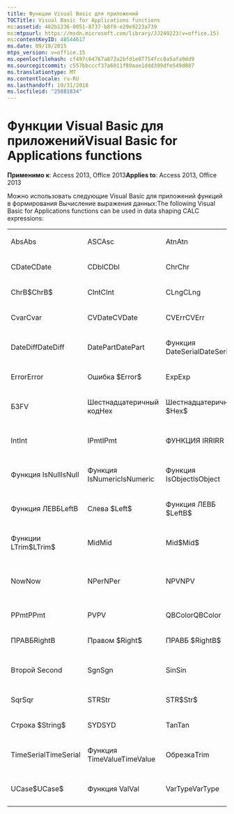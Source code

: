 ```yaml
---
title: Функции Visual Basic для приложений
TOCTitle: Visual Basic for Applications functions
ms:assetid: 482b1236-0051-8737-b8f8-e29e9223a739
ms:mtpsurl: https://msdn.microsoft.com/library/JJ249223(v=office.15)
ms:contentKeyID: 48544617
ms.date: 09/18/2015
mtps_version: v=office.15
ms.openlocfilehash: cf497c64767a872a2bfd1e07754fcc8a5afa9dd9
ms.sourcegitcommit: c557bbcccf37a6011f89aae1ddd399dfe549d087
ms.translationtype: MT
ms.contentlocale: ru-RU
ms.lasthandoff: 10/31/2018
ms.locfileid: "25881834"
---
```

# <a name="visual-basic-for-applications-functions"></a><span data-ttu-id="d9645-102">Функции Visual Basic для приложений</span><span class="sxs-lookup"><span data-stu-id="d9645-102">Visual Basic for Applications functions</span></span>


<span data-ttu-id="d9645-103">**Применимо к**: Access 2013, Office 2013</span><span class="sxs-lookup"><span data-stu-id="d9645-103">**Applies to**: Access 2013, Office 2013</span></span>

<span data-ttu-id="d9645-104">Можно использовать следующие Visual Basic для приложений функций в формирования Вычисление выражения данных:</span><span class="sxs-lookup"><span data-stu-id="d9645-104">The following Visual Basic for Applications functions can be used in data shaping CALC expressions:</span></span>

<table style="width:100%;">
<colgroup>
<col style="width: 16%" />
<col style="width: 16%" />
<col style="width: 16%" />
<col style="width: 16%" />
<col style="width: 16%" />
<col style="width: 16%" />
</colgroup>
<tbody>
<tr class="odd">
<td><p><span data-ttu-id="d9645-105">Abs</span><span class="sxs-lookup"><span data-stu-id="d9645-105">Abs</span></span></p></td>
<td><p><span data-ttu-id="d9645-106">ASC</span><span class="sxs-lookup"><span data-stu-id="d9645-106">Asc</span></span></p></td>
<td><p><span data-ttu-id="d9645-107">Atn</span><span class="sxs-lookup"><span data-stu-id="d9645-107">Atn</span></span></p></td>
<td><p><span data-ttu-id="d9645-108">CBool</span><span class="sxs-lookup"><span data-stu-id="d9645-108">CBool</span></span></p></td>
<td><p><span data-ttu-id="d9645-109">CByte</span><span class="sxs-lookup"><span data-stu-id="d9645-109">CByte</span></span></p></td>
<td><p><span data-ttu-id="d9645-110">CCur</span><span class="sxs-lookup"><span data-stu-id="d9645-110">CCur</span></span></p></td>
</tr>
<tr class="even">
<td><p><span data-ttu-id="d9645-111">CDate</span><span class="sxs-lookup"><span data-stu-id="d9645-111">CDate</span></span></p></td>
<td><p><span data-ttu-id="d9645-112">CDbl</span><span class="sxs-lookup"><span data-stu-id="d9645-112">CDbl</span></span></p></td>
<td><p><span data-ttu-id="d9645-113">Chr</span><span class="sxs-lookup"><span data-stu-id="d9645-113">Chr</span></span></p></td>
<td><p><span data-ttu-id="d9645-114">ChrB</span><span class="sxs-lookup"><span data-stu-id="d9645-114">ChrB</span></span></p></td>
<td><p><span data-ttu-id="d9645-115">ChrW</span><span class="sxs-lookup"><span data-stu-id="d9645-115">ChrW</span></span></p></td>
<td><p><span data-ttu-id="d9645-116">Chr$</span><span class="sxs-lookup"><span data-stu-id="d9645-116">Chr$</span></span></p></td>
</tr>
<tr class="odd">
<td><p><span data-ttu-id="d9645-117">ChrB$</span><span class="sxs-lookup"><span data-stu-id="d9645-117">ChrB$</span></span></p></td>
<td><p><span data-ttu-id="d9645-118">CInt</span><span class="sxs-lookup"><span data-stu-id="d9645-118">CInt</span></span></p></td>
<td><p><span data-ttu-id="d9645-119">CLng</span><span class="sxs-lookup"><span data-stu-id="d9645-119">CLng</span></span></p></td>
<td><p><span data-ttu-id="d9645-120">Cos</span><span class="sxs-lookup"><span data-stu-id="d9645-120">Cos</span></span></p></td>
<td><p><span data-ttu-id="d9645-121">CSng</span><span class="sxs-lookup"><span data-stu-id="d9645-121">CSng</span></span></p></td>
<td><p><span data-ttu-id="d9645-122">CStr</span><span class="sxs-lookup"><span data-stu-id="d9645-122">CStr</span></span></p></td>
</tr>
<tr class="even">
<td><p><span data-ttu-id="d9645-123">Cvar</span><span class="sxs-lookup"><span data-stu-id="d9645-123">Cvar</span></span></p></td>
<td><p><span data-ttu-id="d9645-124">CVDate</span><span class="sxs-lookup"><span data-stu-id="d9645-124">CVDate</span></span></p></td>
<td><p><span data-ttu-id="d9645-125">CVErr</span><span class="sxs-lookup"><span data-stu-id="d9645-125">CVErr</span></span></p></td>
<td><p><span data-ttu-id="d9645-126">Date</span><span class="sxs-lookup"><span data-stu-id="d9645-126">Date</span></span></p></td>
<td><p><span data-ttu-id="d9645-127">Дата $</span><span class="sxs-lookup"><span data-stu-id="d9645-127">Date$</span></span></p></td>
<td><p><span data-ttu-id="d9645-128">DateAdd</span><span class="sxs-lookup"><span data-stu-id="d9645-128">DateAdd</span></span></p></td>
</tr>
<tr class="odd">
<td><p><span data-ttu-id="d9645-129">DateDiff</span><span class="sxs-lookup"><span data-stu-id="d9645-129">DateDiff</span></span></p></td>
<td><p><span data-ttu-id="d9645-130">DatePart</span><span class="sxs-lookup"><span data-stu-id="d9645-130">DatePart</span></span></p></td>
<td><p><span data-ttu-id="d9645-131">Функция DateSerial</span><span class="sxs-lookup"><span data-stu-id="d9645-131">DateSerial</span></span></p></td>
<td><p><span data-ttu-id="d9645-132">Функция DateValue</span><span class="sxs-lookup"><span data-stu-id="d9645-132">DateValue</span></span></p></td>
<td><p><span data-ttu-id="d9645-133">Day</span><span class="sxs-lookup"><span data-stu-id="d9645-133">Day</span></span></p></td>
<td><p><span data-ttu-id="d9645-134">DDB</span><span class="sxs-lookup"><span data-stu-id="d9645-134">DDB</span></span></p></td>
</tr>
<tr class="even">
<td><p><span data-ttu-id="d9645-135">Error</span><span class="sxs-lookup"><span data-stu-id="d9645-135">Error</span></span></p></td>
<td><p><span data-ttu-id="d9645-136">Ошибка $</span><span class="sxs-lookup"><span data-stu-id="d9645-136">Error$</span></span></p></td>
<td><p><span data-ttu-id="d9645-137">Exp</span><span class="sxs-lookup"><span data-stu-id="d9645-137">Exp</span></span></p></td>
<td><p><span data-ttu-id="d9645-138">Исправление</span><span class="sxs-lookup"><span data-stu-id="d9645-138">Fix</span></span></p></td>
<td><p><span data-ttu-id="d9645-139">Format</span><span class="sxs-lookup"><span data-stu-id="d9645-139">Format</span></span></p></td>
<td><p><span data-ttu-id="d9645-140">Формат $</span><span class="sxs-lookup"><span data-stu-id="d9645-140">Format$</span></span></p></td>
</tr>
<tr class="odd">
<td><p><span data-ttu-id="d9645-141">БЗ</span><span class="sxs-lookup"><span data-stu-id="d9645-141">FV</span></span></p></td>
<td><p><span data-ttu-id="d9645-142">Шестнадцатеричный код</span><span class="sxs-lookup"><span data-stu-id="d9645-142">Hex</span></span></p></td>
<td><p><span data-ttu-id="d9645-143">Шестнадцатеричный $</span><span class="sxs-lookup"><span data-stu-id="d9645-143">Hex$</span></span></p></td>
<td><p><span data-ttu-id="d9645-144">Час</span><span class="sxs-lookup"><span data-stu-id="d9645-144">Hour</span></span></p></td>
<td><p><span data-ttu-id="d9645-145">IIF</span><span class="sxs-lookup"><span data-stu-id="d9645-145">IIF</span></span></p></td>
<td><p><span data-ttu-id="d9645-146">InStr</span><span class="sxs-lookup"><span data-stu-id="d9645-146">InStr</span></span></p></td>
</tr>
<tr class="even">
<td><p><span data-ttu-id="d9645-147">Int</span><span class="sxs-lookup"><span data-stu-id="d9645-147">Int</span></span></p></td>
<td><p><span data-ttu-id="d9645-148">IPmt</span><span class="sxs-lookup"><span data-stu-id="d9645-148">IPmt</span></span></p></td>
<td><p><span data-ttu-id="d9645-149">ФУНКЦИЯ IRR</span><span class="sxs-lookup"><span data-stu-id="d9645-149">IRR</span></span></p></td>
<td><p><span data-ttu-id="d9645-150">Функция IsDate</span><span class="sxs-lookup"><span data-stu-id="d9645-150">IsDate</span></span></p></td>
<td><p><span data-ttu-id="d9645-151">Функция IsEmpty</span><span class="sxs-lookup"><span data-stu-id="d9645-151">IsEmpty</span></span></p></td>
<td><p><span data-ttu-id="d9645-152">IsError</span><span class="sxs-lookup"><span data-stu-id="d9645-152">IsError</span></span></p></td>
</tr>
<tr class="odd">
<td><p><span data-ttu-id="d9645-153">Функция IsNull</span><span class="sxs-lookup"><span data-stu-id="d9645-153">IsNull</span></span></p></td>
<td><p><span data-ttu-id="d9645-154">Функция IsNumeric</span><span class="sxs-lookup"><span data-stu-id="d9645-154">IsNumeric</span></span></p></td>
<td><p><span data-ttu-id="d9645-155">Функция IsObject</span><span class="sxs-lookup"><span data-stu-id="d9645-155">IsObject</span></span></p></td>
<td><p><span data-ttu-id="d9645-156">LCase</span><span class="sxs-lookup"><span data-stu-id="d9645-156">LCase</span></span></p></td>
<td><p><span data-ttu-id="d9645-157">LCase$</span><span class="sxs-lookup"><span data-stu-id="d9645-157">LCase$</span></span></p></td>
<td><p><span data-ttu-id="d9645-158">Left</span><span class="sxs-lookup"><span data-stu-id="d9645-158">Left</span></span></p></td>
</tr>
<tr class="even">
<td><p><span data-ttu-id="d9645-159">Функция ЛЕВБ</span><span class="sxs-lookup"><span data-stu-id="d9645-159">LeftB</span></span></p></td>
<td><p><span data-ttu-id="d9645-160">Слева $</span><span class="sxs-lookup"><span data-stu-id="d9645-160">Left$</span></span></p></td>
<td><p><span data-ttu-id="d9645-161">Функция ЛЕВБ $</span><span class="sxs-lookup"><span data-stu-id="d9645-161">LeftB$</span></span></p></td>
<td><p><span data-ttu-id="d9645-162">Len</span><span class="sxs-lookup"><span data-stu-id="d9645-162">Len</span></span></p></td>
<td><p><span data-ttu-id="d9645-163">Log</span><span class="sxs-lookup"><span data-stu-id="d9645-163">Log</span></span></p></td>
<td><p><span data-ttu-id="d9645-164">LTrim</span><span class="sxs-lookup"><span data-stu-id="d9645-164">LTrim</span></span></p></td>
</tr>
<tr class="odd">
<td><p><span data-ttu-id="d9645-165">Функции LTrim$</span><span class="sxs-lookup"><span data-stu-id="d9645-165">LTrim$</span></span></p></td>
<td><p><span data-ttu-id="d9645-166">Mid</span><span class="sxs-lookup"><span data-stu-id="d9645-166">Mid</span></span></p></td>
<td><p><span data-ttu-id="d9645-167">Mid$</span><span class="sxs-lookup"><span data-stu-id="d9645-167">Mid$</span></span></p></td>
<td><p><span data-ttu-id="d9645-168">Минута</span><span class="sxs-lookup"><span data-stu-id="d9645-168">Minute</span></span></p></td>
<td><p><span data-ttu-id="d9645-169">MIRR</span><span class="sxs-lookup"><span data-stu-id="d9645-169">MIRR</span></span></p></td>
<td><p><span data-ttu-id="d9645-170">Month</span><span class="sxs-lookup"><span data-stu-id="d9645-170">Month</span></span></p></td>
</tr>
<tr class="even">
<td><p><span data-ttu-id="d9645-171">Now</span><span class="sxs-lookup"><span data-stu-id="d9645-171">Now</span></span></p></td>
<td><p><span data-ttu-id="d9645-172">NPer</span><span class="sxs-lookup"><span data-stu-id="d9645-172">NPer</span></span></p></td>
<td><p><span data-ttu-id="d9645-173">NPV</span><span class="sxs-lookup"><span data-stu-id="d9645-173">NPV</span></span></p></td>
<td><p><span data-ttu-id="d9645-174">Центр развертывания Office</span><span class="sxs-lookup"><span data-stu-id="d9645-174">Oct</span></span></p></td>
<td><p><span data-ttu-id="d9645-175">$ Центра развертывания Office</span><span class="sxs-lookup"><span data-stu-id="d9645-175">Oct$</span></span></p></td>
<td><p><span data-ttu-id="d9645-176">Pmt</span><span class="sxs-lookup"><span data-stu-id="d9645-176">Pmt</span></span></p></td>
</tr>
<tr class="odd">
<td><p><span data-ttu-id="d9645-177">PPmt</span><span class="sxs-lookup"><span data-stu-id="d9645-177">PPmt</span></span></p></td>
<td><p><span data-ttu-id="d9645-178">PV</span><span class="sxs-lookup"><span data-stu-id="d9645-178">PV</span></span></p></td>
<td><p><span data-ttu-id="d9645-179">QBColor</span><span class="sxs-lookup"><span data-stu-id="d9645-179">QBColor</span></span></p></td>
<td><p><span data-ttu-id="d9645-180">Частота</span><span class="sxs-lookup"><span data-stu-id="d9645-180">Rate</span></span></p></td>
<td><p><span data-ttu-id="d9645-181">RGB</span><span class="sxs-lookup"><span data-stu-id="d9645-181">RGB</span></span></p></td>
<td><p><span data-ttu-id="d9645-182">Right</span><span class="sxs-lookup"><span data-stu-id="d9645-182">Right</span></span></p></td>
</tr>
<tr class="even">
<td><p><span data-ttu-id="d9645-183">ПРАВБ</span><span class="sxs-lookup"><span data-stu-id="d9645-183">RightB</span></span></p></td>
<td><p><span data-ttu-id="d9645-184">Правом $</span><span class="sxs-lookup"><span data-stu-id="d9645-184">Right$</span></span></p></td>
<td><p><span data-ttu-id="d9645-185">ПРАВБ $</span><span class="sxs-lookup"><span data-stu-id="d9645-185">RightB$</span></span></p></td>
<td><p><span data-ttu-id="d9645-186">Функция Rnd</span><span class="sxs-lookup"><span data-stu-id="d9645-186">Rnd</span></span></p></td>
<td><p><span data-ttu-id="d9645-187">RTrim</span><span class="sxs-lookup"><span data-stu-id="d9645-187">RTrim</span></span></p></td>
<td><p><span data-ttu-id="d9645-188">RTrim$</span><span class="sxs-lookup"><span data-stu-id="d9645-188">RTrim$</span></span></p></td>
</tr>
<tr class="odd">
<td><p><span data-ttu-id="d9645-189">Второй </span><span class="sxs-lookup"><span data-stu-id="d9645-189">Second</span></span></p></td>
<td><p><span data-ttu-id="d9645-190">Sgn</span><span class="sxs-lookup"><span data-stu-id="d9645-190">Sgn</span></span></p></td>
<td><p><span data-ttu-id="d9645-191">Sin</span><span class="sxs-lookup"><span data-stu-id="d9645-191">Sin</span></span></p></td>
<td><p><span data-ttu-id="d9645-192">SLN</span><span class="sxs-lookup"><span data-stu-id="d9645-192">SLN</span></span></p></td>
<td><p><span data-ttu-id="d9645-193">ПРОБЕЛ</span><span class="sxs-lookup"><span data-stu-id="d9645-193">Space</span></span></p></td>
<td><p><span data-ttu-id="d9645-194">$ Пространства</span><span class="sxs-lookup"><span data-stu-id="d9645-194">Space$</span></span></p></td>
</tr>
<tr class="even">
<td><p><span data-ttu-id="d9645-195">Sqr</span><span class="sxs-lookup"><span data-stu-id="d9645-195">Sqr</span></span></p></td>
<td><p><span data-ttu-id="d9645-196">STR</span><span class="sxs-lookup"><span data-stu-id="d9645-196">Str</span></span></p></td>
<td><p><span data-ttu-id="d9645-197">STR$</span><span class="sxs-lookup"><span data-stu-id="d9645-197">Str$</span></span></p></td>
<td><p><span data-ttu-id="d9645-198">StrComp</span><span class="sxs-lookup"><span data-stu-id="d9645-198">StrComp</span></span></p></td>
<td><p><span data-ttu-id="d9645-199">StrConv</span><span class="sxs-lookup"><span data-stu-id="d9645-199">StrConv</span></span></p></td>
<td><p><span data-ttu-id="d9645-200">Строка</span><span class="sxs-lookup"><span data-stu-id="d9645-200">String</span></span></p></td>
</tr>
<tr class="odd">
<td><p><span data-ttu-id="d9645-201">Строка $</span><span class="sxs-lookup"><span data-stu-id="d9645-201">String$</span></span></p></td>
<td><p><span data-ttu-id="d9645-202">SYD</span><span class="sxs-lookup"><span data-stu-id="d9645-202">SYD</span></span></p></td>
<td><p><span data-ttu-id="d9645-203">Tan</span><span class="sxs-lookup"><span data-stu-id="d9645-203">Tan</span></span></p></td>
<td><p><span data-ttu-id="d9645-204">Time</span><span class="sxs-lookup"><span data-stu-id="d9645-204">Time</span></span></p></td>
<td><p><span data-ttu-id="d9645-205">Время $</span><span class="sxs-lookup"><span data-stu-id="d9645-205">Time$</span></span></p></td>
<td><p><span data-ttu-id="d9645-206">Timer</span><span class="sxs-lookup"><span data-stu-id="d9645-206">Timer</span></span></p></td>
</tr>
<tr class="even">
<td><p><span data-ttu-id="d9645-207">TimeSerial</span><span class="sxs-lookup"><span data-stu-id="d9645-207">TimeSerial</span></span></p></td>
<td><p><span data-ttu-id="d9645-208">Функция TimeValue</span><span class="sxs-lookup"><span data-stu-id="d9645-208">TimeValue</span></span></p></td>
<td><p><span data-ttu-id="d9645-209">Обрезка</span><span class="sxs-lookup"><span data-stu-id="d9645-209">Trim</span></span></p></td>
<td><p><span data-ttu-id="d9645-210">Trim$</span><span class="sxs-lookup"><span data-stu-id="d9645-210">Trim$</span></span></p></td>
<td><p><span data-ttu-id="d9645-211">TypeName</span><span class="sxs-lookup"><span data-stu-id="d9645-211">TypeName</span></span></p></td>
<td><p><span data-ttu-id="d9645-212">UCase</span><span class="sxs-lookup"><span data-stu-id="d9645-212">UCase</span></span></p></td>
</tr>
<tr class="odd">
<td><p><span data-ttu-id="d9645-213">UCase$</span><span class="sxs-lookup"><span data-stu-id="d9645-213">UCase$</span></span></p></td>
<td><p><span data-ttu-id="d9645-214">Функция Val</span><span class="sxs-lookup"><span data-stu-id="d9645-214">Val</span></span></p></td>
<td><p><span data-ttu-id="d9645-215">VarType</span><span class="sxs-lookup"><span data-stu-id="d9645-215">VarType</span></span></p></td>
<td><p><span data-ttu-id="d9645-216">День недели</span><span class="sxs-lookup"><span data-stu-id="d9645-216">Weekday</span></span></p></td>
<td><p><span data-ttu-id="d9645-217">Year</span><span class="sxs-lookup"><span data-stu-id="d9645-217">Year</span></span></p></td>
<td><p><br />
</p></td>
</tr>
</tbody>
</table>


